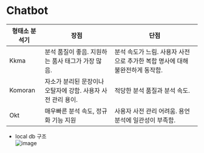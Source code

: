 # Chatbot

|형태소 분석기|장점|단점|
|------|---|---|
|Kkma|분석 품질이 좋음. 지원하는 품사 태그가 가장 많음.|분석 속도가 느림. 사용자 사전으로 추가한 복합 명사에 대해 불완전하게 동작함.|
|Komoran|자소가 분리된 문장이나 오탈자에 강함. 사용자 사전 관리 용이.|적당한 분석 품질과 분석 속도.|
|Okt|매우빠른 분석 속도, 정규화 기능 지원|사용자 사전 관리 어려움. 용언 분석에 일관성이 부족함.|


- local db 구조<br>
![image](https://user-images.githubusercontent.com/66376774/147952348-e05b9e10-0e09-44b3-88b7-b9b2ad1197b5.png)

